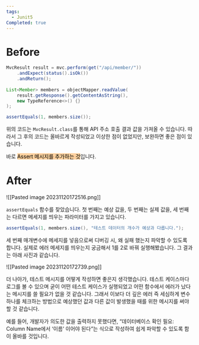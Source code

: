```yaml
---
tags:
  - Junit5
Completed: true
---
```

# Before

```java
MvcResult result = mvc.perform(get("/api/member/"))
	.andExpect(status().isOk())
	.andReturn();
	
List<Member> members = objectMapper.readValue(
	result.getResponse().getContentAsString(), 
	new TypeReference<>() {}
); 

assertEquals(1, members.size());
```

위의 코드는 `MvcResult.class`를 통해 API 주소 호출 결과 값을 가져올 수 있습니다. 따라서 그 후의 코드는 올바르게 작성되었고 이상한 점이 없었지만, 보완하면 좋은 점이 있습니다.

바로 <mark style="background: #FFB86CA6;">Assert 메시지를 추가하는 것</mark>입니다.
# After

![[Pasted image 20231120172516.png]]

`assertEquals` 함수를 찾았습니다. 첫 번째는 예상 값을, 두 번째는 실제 값을, 세 번째는 다르면 메세지를 띄우는 파라미터를 가지고 있습니다.
```java
assertEquals(1, members.size(), "테스트 데이터의 개수가 예상과 다릅니다.");
```

세 번째 매개변수에 메세지를 넣음으로써 디버깅 시, 왜 실패 했는지 파악할 수 있도록 합니다.
실제로 에러 메세지를 띄우는지 궁금해서 1를 2로 바꿔 실행해봤습니다. 그 결과는 아래 사진과 같습니다.

![[Pasted image 20231120172739.png]]

더 나아가, 테스트 메시지를 어떻게 작성하면 좋은지 생각했습니다. 테스트 케이스마다 로그를 볼 수 있으며 굳이 어떤 테스트 케이스가 실행되었고 어떤 함수에서 에러가 났다는 메시지를 쓸 필요가 없을 것 같습니다. 그래서 이보다 더 깊은 에러 즉 세심하게 변수 하나를 체크하는 방법으로 예상했던 값과 다른 값이 발생했을 때를 위한 메시지를 써야 할 것 같습니다.

예를 들어, 개발자가 의도한 값을 출력하지 못했다면, “데이터베이스 확인 필요: Column Name에서 ‘이름’ 이어야 된다”는 식으로 작성하여 쉽게 파악할 수 있도록 함이 올바를 것입니다.